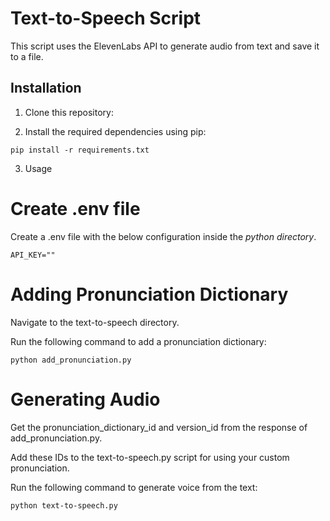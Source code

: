 # Text-to-Speech Script

This script uses the ElevenLabs API to generate audio from text and save it to a file.

## Installation

1. Clone this repository:

2. Install the required dependencies using pip:


```
pip install -r requirements.txt
```

3. Usage

# Create .env file
Create a .env file with the below configuration inside the _python directory_.

```
API_KEY=""

```

# Adding Pronunciation Dictionary

Navigate to the text-to-speech directory.

Run the following command to add a pronunciation dictionary:

```
python add_pronunciation.py
```

# Generating Audio

Get the pronunciation_dictionary_id and version_id from the response of add_pronunciation.py.

Add these IDs to the text-to-speech.py script for using your custom pronunciation.

Run the following command to generate voice from the text:

```
python text-to-speech.py
```